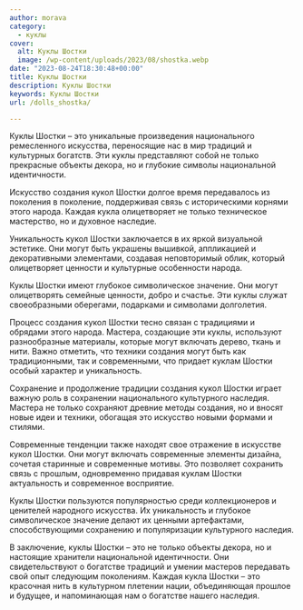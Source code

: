 ```yaml
---
author: morava
category:
  - куклы
cover:
  alt: Куклы Шостки
  image: /wp-content/uploads/2023/08/shostka.webp
date: "2023-08-24T18:30:48+00:00"
title: Куклы Шостки
description: Куклы Шостки
keywords: Куклы Шостки
url: /dolls_shostka/

---
```

Куклы Шостки – это уникальные произведения национального ремесленного искусства, переносящие нас в мир традиций и культурных богатств. Эти куклы представляют собой не только прекрасные объекты декора, но и глубокие символы национальной идентичности.

Искусство создания кукол Шостки долгое время передавалось из поколения в поколение, поддерживая связь с историческими корнями этого народа. Каждая кукла олицетворяет не только техническое мастерство, но и духовное наследие.

Уникальность кукол Шостки заключается в их яркой визуальной эстетике. Они могут быть украшены вышивкой, аппликацией и декоративными элементами, создавая неповторимый облик, который олицетворяет ценности и культурные особенности народа.

Куклы Шостки имеют глубокое символическое значение. Они могут олицетворять семейные ценности, добро и счастье. Эти куклы служат своеобразными оберегами, подарками и символами долголетия.

Процесс создания кукол Шостки тесно связан с традициями и обрядами этого народа. Мастера, создающие эти куклы, используют разнообразные материалы, которые могут включать дерево, ткань и нити. Важно отметить, что техники создания могут быть как традиционными, так и современными, что придает куклам Шостки особый характер и уникальность.

Сохранение и продолжение традиции создания кукол Шостки играет важную роль в сохранении национального культурного наследия. Мастера не только сохраняют древние методы создания, но и вносят новые идеи и техники, обогащая это искусство новыми формами и стилями.

Современные тенденции также находят свое отражение в искусстве кукол Шостки. Они могут включать современные элементы дизайна, сочетая старинные и современные мотивы. Это позволяет сохранить связь с прошлым, одновременно придавая куклам Шостки актуальность и современное восприятие.

Куклы Шостки пользуются популярностью среди коллекционеров и ценителей народного искусства. Их уникальность и глубокое символическое значение делают их ценными артефактами, способствующими сохранению и популяризации культурного наследия.

В заключение, куклы Шостки – это не только объекты декора, но и настоящие хранители национальной идентичности. Они свидетельствуют о богатстве традиций и умении мастеров передавать свой опыт следующим поколениям. Каждая кукла Шостки – это красочная нить в культурном плетении нации, объединяющая прошлое и будущее, и напоминающая нам о богатстве нашего наследия.
